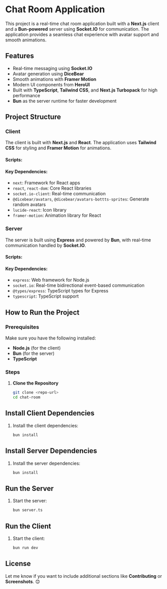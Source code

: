 # Chat Room Application

This project is a real-time chat room application built with a **Next.js** client and a **Bun-powered** server using **Socket.IO** for communication. The application provides a seamless chat experience with avatar support and smooth animations.

## Features

- Real-time messaging using **Socket.IO**
- Avatar generation using **DiceBear**
- Smooth animations with **Framer Motion**
- Modern UI components from **HeroUI**
- Built with **TypeScript**, **Tailwind CSS**, and **Next.js Turbopack** for high performance
- **Bun** as the server runtime for faster development

## Project Structure

### Client

The client is built with **Next.js** and **React**. The application uses **Tailwind CSS** for styling and **Framer Motion** for animations.

#### Scripts:

#### Key Dependencies:

- `next`: Framework for React apps
- `react`, `react-dom`: Core React libraries
- `socket.io-client`: Real-time communication
- `@dicebear/avatars`, `@dicebear/avatars-bottts-sprites`: Generate random avatars
- `lucide-react`: Icon library
- `framer-motion`: Animation library for React

### Server

The server is built using **Express** and powered by **Bun**, with real-time communication handled by **Socket.IO**.

#### Scripts:

#### Key Dependencies:

- `express`: Web framework for Node.js
- `socket.io`: Real-time bidirectional event-based communication
- `@types/express`: TypeScript types for Express
- `typescript`: TypeScript support

## How to Run the Project

### Prerequisites

Make sure you have the following installed:

- **Node.js** (for the client)
- **Bun** (for the server)
- **TypeScript**

### Steps

1. **Clone the Repository**
   ```bash
   git clone <repo-url>
   cd chat-room
   ```

## Install Client Dependencies

1. Install the client dependencies:
   ```bash
   bun install
   ```

## Install Server Dependencies

1. Install the server dependencies:
   ```bash
   bun install
   ```

## Run the Server

1. Start the server:
   ```bash
   bun server.ts
   ```

## Run the Client

1. Start the client:
   ```bash
   bun run dev
   ```

## License

Let me know if you want to include additional sections like **Contributing** or **Screenshots**. 😊
